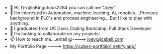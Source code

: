 - 👋 Hi, I’m @nKingchaos2284 you can call me "Joey"
- 👀 I’m interested in Automation, machine learning, Ai, robotics....Previous background in PLC's and process engineering....But I like to play with anything.
- 🌱 I graduated from UC Davis Coding Bootcamp. Full Stack Developer
- 💞️ I’m looking to collaborate on any projects!
- 📫 How to reach me....email @----> joey@jcabeli.com
-  My Portfolio Page ----> https://jcabeli-portfolio1.netlify.app/

<!---
nKingchaos2284/nKingchaos2284 is a ✨ special ✨ repository because its `README.md` (this file) appears on your GitHub profile.
You can click the Preview link to take a look at your changes.
--->
